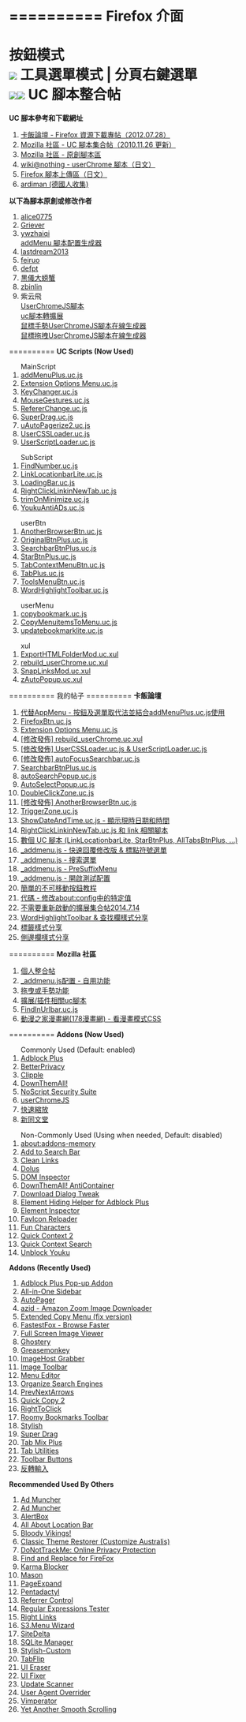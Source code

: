 ==========
Firefox 介面
==========
按鈕模式<br>
<img src="https://mozest.com/attachment/201408/11/100724_1407742327CYIc.png">
工具選單模式 | 分頁右鍵選單<br>
<img src="https://mozest.com/attachment/201408/23/100724_14087594340p99.png"><img src="https://mozest.com/attachment/201408/23/100724_1408759434J4WT.png">
UC 腳本整合帖
==========
<b>UC 腳本參考和下載網址</b>
<ol>
<li><a href="http://bbs.kafan.cn/thread-1340501-1-1.html">卡飯論壇 - Firefox 資源下載專帖（2012.07.28）</a><br></li>
<li><a href="https://g.mozest.com/thread-26773-1-1">Mozilla 社區 - UC 腳本集合帖（2010.11.26 更新）</a><br></li>
<li><a href="https://j.mozest.com/zh-CN/">Mozilla 社區 - 原創腳本區</a><br></li>
<li><a href="http://wiki.nothing.sh/page/userChrome.js%CD%D1%A5%B9%A5%AF%A5%EA%A5%D7%A5%C8#vfb09d65">wiki@nothing - userChrome 腳本（日文）</a><br></li>
<li><a href="http://u6.getuploader.com/script/">Firefox 腳本上傳區（日文）</a><br></li>
<li><a href="https://github.com/ardiman/userChrome.js">ardiman (德國人收集)</a><br></li>
</ol>
<b>以下為腳本原創或修改作者</b>
<ol>
<li><a href="https://github.com/alice0775/userChrome.js">alice0775</a><br></li>
<li><a href="https://github.com/Griever/userChromeJS">Griever</a><br></li>
<li><a href="https://github.com/ywzhaiqi/userChromeJS">ywzhaiqi</a><br></li>
<a href="http://ywzhaiqi.github.io/addMenu_creator/">addMenu 腳本配置生成器</a><br>
<li><a href="https://github.com/lastdream2013/userChrome">lastdream2013</a><br></li>
<li><a href="https://github.com/feiruo/userChromeJS">feiruo</a><br></li>
<li><a href="https://github.com/defpt/userChromeJs">defpt</a><br></li>
<li><a href="http://pan.baidu.com/share/home?uk=2467242534#category/type=0">黒儀大螃蟹</a><br></li>
<li><a href="https://bitbucket.org/zbinlin">zbinlin</a><br></li>
<li>紫云飛</li>
<a href="http://www.cnblogs.com/ziyunfei/archive/2011/11/25/2263756.html">UserChromeJS腳本</a><br>
<a href="http://www.cnblogs.com/ziyunfei/archive/2012/02/05/2338725.html">uc腳本轉擴展</a><br>
<a href="http://www.cnblogs.com/ziyunfei/archive/2011/12/15/2289504.html">鼠標手勢UserChromeJS腳本在線生成器</a><br>
<a href="http://www.cnblogs.com/ziyunfei/archive/2011/12/20/2293928.html">鼠標拖拽UserChromeJS腳本在線生成器</a><br>
</ol>
==========
<b>UC Scripts (Now Used)</b></br>
<ol>
MainScript
<li><a href="https://github.com/Drager-oos/userChrome/blob/master/MainScript/addMenuPlus.uc.js">addMenuPlus.uc.js</a><br></li>
<li><a href="https://github.com/Drager-oos/userChrome/blob/master/MainScript/Extension%20Options%20Menu.uc.js">Extension Options Menu.uc.js</a><br></li>
<li><a href="https://github.com/Drager-oos/userChrome/blob/master/MainScript/KeyChanger.uc.js">KeyChanger.uc.js</a><br></li>
<li><a href="https://github.com/Drager-oos/userChrome/blob/master/MainScript/MouseGestures.uc.js">MouseGestures.uc.js</a><br></li>
<li><a href="https://github.com/Drager-oos/userChrome/blob/master/MainScript/RefererChange.uc.js">RefererChange.uc.js</a><br></li>
<li><a href="https://github.com/Drager-oos/userChrome/blob/master/MainScript/SuperDrag.uc.js">SuperDrag.uc.js</a><br></li>
<li><a href="https://github.com/Drager-oos/userChrome/blob/master/MainScript/uAutoPagerize2.uc.js">uAutoPagerize2.uc.js</a><br></li>
<li><a href="https://github.com/Drager-oos/userChrome/blob/master/MainScript/UserCSSLoader.uc.js">UserCSSLoader.uc.js</a><br></li>
<li><a href="https://github.com/Drager-oos/userChrome/blob/master/MainScript/UserScriptLoader.uc.js">UserScriptLoader.uc.js</a><br></li>
</ol>
<ol>
SubScript
<li><a href="https://github.com/Drager-oos/userChrome/blob/master/SubScript/FindNumber.uc.js">FindNumber.uc.js</a><br></li>
<li><a href="https://github.com/Drager-oos/userChrome/blob/master/SubScript/LinkLocationbarLite.uc.js">LinkLocationbarLite.uc.js</a><br></li>
<li><a href="https://github.com/Drager-oos/userChrome/blob/master/SubScript/LoadingBar.uc.js">LoadingBar.uc.js</a><br></li>
<li><a href="https://github.com/Drager-oos/userChrome/blob/master/SubScript/RightClickLinkinNewTab.uc.js">RightClickLinkinNewTab.uc.js</a><br></li>
<li><a href="https://github.com/Drager-oos/userChrome/blob/master/SubScript/trimOnMinimize.uc.js">trimOnMinimize.uc.js</a><br></li>
<li><a href="https://github.com/Drager-oos/userChrome/blob/master/SubScript/YoukuAntiADs.uc.js">YoukuAntiADs.uc.js</a><br></li>
</ol>
<ol>
userBtn
<li><a href="https://github.com/Drager-oos/userChrome/blob/master/BtnPlus/AnotherBrowserBtn.uc.js">AnotherBrowserBtn.uc.js</a><br></li>
<li><a href="https://github.com/Drager-oos/userChrome/blob/master/BtnPlus/OriginalBtnPlus.uc.js">OriginalBtnPlus.uc.js</a><br></li>
<li><a href="https://github.com/Drager-oos/userChrome/blob/master/BtnPlus/SearchbarBtnPlus.uc.js">SearchbarBtnPlus.uc.js</a><br></li>
<li><a href="https://github.com/Drager-oos/userChrome/blob/master/BtnPlus/StarBtnPlus.uc.js">StarBtnPlus.uc.js</a><br></li>
<li><a href="https://github.com/Drager-oos/userChrome/blob/master/BtnPlus/TabContextMenuBtn.uc.js">TabContextMenuBtn.uc.js</a><br></li>
<li><a href="https://github.com/Drager-oos/userChrome/blob/master/BtnPlus/TabPlus.uc.js">TabPlus.uc.js</a><br></li>
<li><a href="https://github.com/Drager-oos/userChrome/blob/master/BtnPlus/ToolsMenuBtn.uc.js">ToolsMenuBtn.uc.js</a><br></li>
<li><a href="https://github.com/Drager-oos/userChrome/blob/master/BtnPlus/WordHighlightToolbar.uc.js">WordHighlightToolbar.uc.js</a><br></li>
</ol>
<ol>
userMenu
<li><a href="https://github.com/Drager-oos/userChrome/blob/master/userMenu/copybookmark.uc.js">copybookmark.uc.js</a><br></li>
<li><a href="https://github.com/Drager-oos/userChrome/blob/master/userMenu/CopyMenuitemsToMenu.uc.js">CopyMenuitemsToMenu.uc.js</a><br></li>
<li><a href="https://github.com/Drager-oos/userChrome/blob/master/userMenu/updatebookmarklite.uc.js">updatebookmarklite.uc.js</a><br></li>
</ol>
<ol>
xul
<li><a href="https://github.com/Drager-oos/userChrome/blob/master/xul/ExportHTMLFolderMod.uc.xul">ExportHTMLFolderMod.uc.xul</a><br></li>
<li><a href="https://github.com/Drager-oos/userChrome/blob/master/xul/rebuild_userChrome.uc.xul">rebuild_userChrome.uc.xul</a><br></li>
<li><a href="https://github.com/Drager-oos/userChrome/blob/master/xul/SnapLinksMod.uc.xul">SnapLinksMod.uc.xul</a><br></li>
<li><a href="https://github.com/Drager-oos/userChrome/blob/master/xul/zAutoPopup.uc.xul">zAutoPopup.uc.xul</a><br></li>
</ol>
==========
我的帖子
==========
<b>卡飯論壇</b>
<ol>
<li><a href="http://bbs.kafan.cn/thread-1739599-1-1.html">代替AppMenu - 按鈕及選單取代法並結合addMenuPlus.uc.js使用</a><br></li>
<li><a href="http://bbs.kafan.cn/thread-1759163-1-1.html">FirefoxBtn.uc.js</a><br></li>
<li><a href="http://bbs.kafan.cn/thread-1755436-1-1.html">Extension Options Menu.uc.js</a><br></li>
<li><a href="http://bbs.kafan.cn/thread-1754228-1-1.html">[修改發佈] rebuild_userChrome.uc.xul</a><br></li>
<li><a href="http://bbs.kafan.cn/thread-1754182-1-1.html">[修改發佈] UserCSSLoader.uc.js & UserScriptLoader.uc.js</a><br></li>
<li><a href="http://bbs.kafan.cn/thread-1739617-1-1.html">[修改發佈] autoFocusSearchbar.uc.js</a><br></li>
<li><a href="http://bbs.kafan.cn/thread-1741525-1-1.html">SearchbarBtnPlus.uc.js</a><br></li>
<li><a href="http://bbs.kafan.cn/thread-1749331-1-1.html">autoSearchPopup.uc.js</a><br></li>
<li><a href="http://bbs.kafan.cn/thread-1759415-1-1.html">AutoSelectPopup.uc.js</a><br></li>
<li><a href="http://bbs.kafan.cn/thread-1761923-1-1.html">DoubleClickZone.uc.js</a><br></li>
<li><a href="http://bbs.kafan.cn/thread-1739635-1-1.html">[修改發佈] AnotherBrowserBtn.uc.js</a><br></li>
<li><a href="http://bbs.kafan.cn/thread-1748650-1-1.html">TriggerZone.uc.js</a><br></li>
<li><a href="http://bbs.kafan.cn/thread-1747400-1-1.html">ShowDateAndTime.uc.js - 顯示現時日期和時間</a><br></li>
<li><a href="http://bbs.kafan.cn/thread-1755453-1-1.html">RightClickLinkinNewTab.uc.js 和 link 相關腳本</a><br></li>
<li><a href="http://bbs.kafan.cn/thread-1739999-1-1.html">數個 UC 腳本 (LinkLocationbarLite, StarBtnPlus, AllTabsBtnPlus, ...)</a><br></li>
<li><a href="http://bbs.kafan.cn/thread-1739649-1-1.html">_addmenu.js - 快速回覆修改版 & 標點符號選單</a><br></li>
<li><a href="http://bbs.kafan.cn/thread-1750226-1-1.html">_addmenu.js - 搜索選單</a><br></li>
<li><a href="http://bbs.kafan.cn/thread-1752591-1-1.html">_addmenu.js - PreSuffixMenu</a><br></li>
<li><a href="http://bbs.kafan.cn/thread-1757983-1-1.html">_addmenu.js - 開啟測試配置</a><br></li>
<li><a href="http://bbs.kafan.cn/thread-1743344-1-1.html">簡單的不可移動按鈕教程</a><br></li>
<li><a href="http://bbs.kafan.cn/thread-1743975-1-1.html">代碼 - 修改about:config中的特定值</a><br></li>
<li><a href="http://bbs.kafan.cn/thread-1754619-1-1.html">不需要重新啟動的擴展集合帖2014.7.14</a><br></li>
<li><a href="http://bbs.kafan.cn/thread-1756715-1-1.html">WordHighlightToolbar & 查找欄樣式分享</a><br></li>
<li><a href="http://bbs.kafan.cn/thread-1758572-1-1.html">標籤樣式分享</a><br></li>
<li><a href="http://bbs.kafan.cn/thread-1758660-1-1.html">側邊欄樣式分享</a><br></li>
</ol>
==========
<b>Mozilla 社區</b>
<ol>
<li><a href="http://g.mozest.com/thread-41396-1-1">個人整合帖</a><br></li>
<li><a href="http://g.mozest.com/thread-44436-1-1">_addmenu.js配置 - 自用功能</a><br></li>
<li><a href="http://g.mozest.com/thread-44453-1-1">拖曳或手勢功能</a><br></li>
<li><a href="http://g.mozest.com/thread-44382-1-1">擴展/插件相關uc腳本</a><br></li>
<li><a href="http://g.mozest.com/thread-43981-1-1">FindInUrlbar.uc.js</a><br></li>
<li><a href="http://g.mozest.com/thread-43730-1-1">動漫之家漫畫網(178漫畫網) - 看漫畫模式CSS</a><br></li>
</ol>
==========
<b>Addons (Now Used)</b><br>
<ol>
Commonly Used (Default: enabled)
<li><a href="https://addons.mozilla.org/zh-TW/firefox/addon/adblock-plus/">Adblock Plus</a><br></li>
<li><a href="https://addons.mozilla.org/zh-TW/firefox/addon/betterprivacy/">BetterPrivacy</a><br></li>
<li><a href="https://addons.mozilla.org/zh-TW/firefox/addon/clipple/">Clipple</a><br></li>
<li><a href="https://addons.mozilla.org/zh-TW/firefox/addon/downthemall/">DownThemAll!</a><br></li>
<li><a href="https://addons.mozilla.org/zh-tw/firefox/addon/noscript/">NoScript Security Suite</a><br></li>
<li><a href="http://userchromejs.mozdev.org/">userChromeJS</a><br></li>
<li><a href="https://addons.mozilla.org/zh-TW/firefox/addon/zoom-panel/">快速縮放</a><br></li>
<li><a href="https://addons.mozilla.org/zh-TW/firefox/addon/%E6%96%B0%E5%90%8C%E6%96%87%E5%A0%82-new-tong-wen-tang/">新同文堂</a><br></li>
</ol>
<ol>
Non-Commonly Used (Using when needed, Default: disabled)
<li><a href="https://addons.mozilla.org/zh-TW/firefox/addon/about-addons-memory/">about:addons-memory</a><br></li>
<li><a href="https://addons.mozilla.org/zh-TW/firefox/addon/add-to-search-bar/">Add to Search Bar</a><br></li>
<li><a href="https://addons.mozilla.org/zh-TW/firefox/addon/clean-links/">Clean Links</a><br></li>
<li><a href="https://addons.mozilla.org/zh-TW/firefox/addon/dolus/">Dolus</a><br></li>
<li><a href="https://addons.mozilla.org/zh-TW/firefox/addon/dom-inspector-6622/">DOM Inspector</a><br></li>
<li><a href="https://addons.mozilla.org/zh-TW/firefox/addon/downthemall-anticontainer/">DownThemAll! AntiContainer</a><br></li>
<li><a href="https://addons.mozilla.org/zh-TW/firefox/addon/download-dialog-tweak/">Download Dialog Tweak</a><br></li>
<li><a href="https://addons.mozilla.org/zh-TW/firefox/addon/elemhidehelper/">Element Hiding Helper for Adblock Plus</a><br></li>
<li><a href="https://addons.mozilla.org/zh-TW/firefox/addon/element-inspector/">Element Inspector</a><br></li>
<li><a href="https://addons.mozilla.org/zh-TW/firefox/addon/faviconreloader/">FavIcon Reloader</a><br></li>
<li><a href="https://addons.mozilla.org/zh-TW/firefox/addon/fun-characters/">Fun Characters</a><br></li>
<li><a href="https://addons.mozilla.org/zh-TW/firefox/addon/quick-context-2/">Quick Context 2</a><br></li>
<li><a href="https://addons.mozilla.org/zh-TW/firefox/addon/quickcontextsearch/">Quick Context Search</a><br></li>
<li><a href="https://addons.mozilla.org/zh-TW/firefox/addon/unblock-youku/">Unblock Youku</a><br></li>
</ol>
<b>Addons (Recently Used)</b>
<ol>
<li><a href="https://addons.mozilla.org/zh-TW/firefox/addon/adblock-plus-pop-up-addon/">Adblock Plus Pop-up Addon</a><br></li>
<li><a href="https://addons.mozilla.org/zh-TW/firefox/addon/all-in-one-sidebar/">All-in-One Sidebar</a><br></li>
<li><a href="https://addons.mozilla.org/zh-TW/firefox/addon/autopager/">AutoPager</a><br></li>
<li><a href="https://addons.mozilla.org/zh-TW/firefox/addon/azid-amazon-zoom-image-downloa/">azid - Amazon Zoom Image Downloader</a><br></li>
<li><a href="https://addons.mozilla.org/zh-TW/firefox/addon/extended-copy-menu-fix-vers/">Extended Copy Menu (fix version)</a><br></li>
<li><a href="https://addons.mozilla.org/zh-TW/firefox/addon/fastestfox-browse-faster/">FastestFox - Browse Faster</a><br></li>
<li><a href="https://addons.mozilla.org/zh-TW/firefox/addon/full-screen-image-viewer/">Full Screen Image Viewer</a><br></li>
<li><a href="https://addons.mozilla.org/zh-TW/firefox/addon/ghostery/">Ghostery</a><br></li>
<li><a href="https://addons.mozilla.org/zh-TW/firefox/addon/greasemonkey/">Greasemonkey</a><br></li>
<li><a href="https://addons.mozilla.org/zh-TW/firefox/addon/imagehost-grabber/">ImageHost Grabber</a><br></li>
<li><a href="https://addons.mozilla.org/zh-TW/firefox/addon/image-toolbar/">Image Toolbar</a><br></li>
<li><a href="https://addons.mozilla.org/zh-TW/firefox/addon/menu-editor/">Menu Editor</a><br></li>
<li><a href="https://addons.mozilla.org/zh-TW/firefox/addon/organize-search-engines/">Organize Search Engines</a><br></li>
<li><a href="https://addons.mozilla.org/zh-TW/firefox/addon/prevnextarrows/">PrevNextArrows</a><br></li>
<li><a href="https://addons.mozilla.org/zh-TW/firefox/addon/quick-copy-2/">Quick Copy 2</a><br></li>
<li><a href="https://addons.mozilla.org/zh-TW/firefox/addon/righttoclick/">RightToClick</a><br></li>
<li><a href="https://addons.mozilla.org/zh-TW/firefox/addon/roomy-bookmarks-toolbar/">Roomy Bookmarks Toolbar</a><br></li>
<li><a href="https://addons.mozilla.org/zh-TW/firefox/addon/stylish/">Stylish</a><br></li>
<li><a href="https://addons.mozilla.org/zh-TW/firefox/addon/super-drag/">Super Drag</a><br></li>
<li><a href="https://addons.mozilla.org/zh-TW/firefox/addon/tab-mix-plus/">Tab Mix Plus</a><br></li>
<li><a href="https://addons.mozilla.org/zh-TW/firefox/addon/tab-utilities/">Tab Utilities</a><br></li>
<li><a href="https://addons.mozilla.org/zh-TW/firefox/addon/toolbar-buttons/">Toolbar Buttons</a><br></li>
<li><a href="https://addons.mozilla.org/zh-TW/firefox/addon/invert-input/">反轉輸入</a><br></li>
</ol>
<b>Recommended Used By Others</b>
<ol>
<li><a href="http://www.admuncher.com/download.shtml">Ad Muncher</a><br></li>
<li><a href="http://baike.baidu.com/view/1800356.htm">Ad Muncher</a><br></li>
<li><a href="https://addons.mozilla.org/zh-TW/firefox/addon/alertbox/">AlertBox</a><br></li>
<li><a href="https://addons.mozilla.org/zh-TW/firefox/addon/all-about-location-bar/">All About Location Bar</a><br></li>
<li><a href="https://addons.mozilla.org/zh-TW/firefox/addon/bloody-vikings/">Bloody Vikings!</a><br></li>
<li><a href="https://addons.mozilla.org/zh-TW/firefox/addon/classicthemerestorer/">Classic Theme Restorer (Customize Australis)</a><br></li>
<li><a href="https://addons.mozilla.org/zh-TW/firefox/addon/donottrackplus/">DoNotTrackMe: Online Privacy Protection</a><br></li>
<li><a href="https://addons.mozilla.org/zh-TW/firefox/addon/find-and-replace-for-firefox/">Find and Replace for FireFox</a><br></li>
<li><a href="https://addons.mozilla.org/zh-TW/firefox/addon/karma-blocker/">Karma Blocker</a><br></li>
<li><a href="https://addons.mozilla.org/zh-TW/firefox/addon/mason/">Mason</a><br></li>
<li><a href="https://addons.mozilla.org/zh-TW/firefox/addon/pageexpand/">PageExpand</a><br></li>
<li><a href="https://addons.mozilla.org/zh-TW/firefox/addon/pentadactyl/">Pentadactyl</a><br></li>
<li><a href="https://addons.mozilla.org/zh-TW/firefox/addon/referrer-control/">Referrer Control</a><br></li>
<li><a href="https://addons.mozilla.org/zh-TW/firefox/addon/rext/">Regular Expressions Tester</a><br></li>
<li><a href="https://addons.mozilla.org/zh-TW/firefox/addon/right-links/">Right Links</a><br></li>
<li><a href="https://addons.mozilla.org/zh-TW/firefox/addon/s3menu-wizard/">S3.Menu Wizard</a><br></li>
<li><a href="https://addons.mozilla.org/zh-TW/firefox/addon/sitedelta/">SiteDelta</a><br></li>
<li><a href="https://addons.mozilla.org/zh-TW/firefox/addon/sqlite-manager/">SQLite Manager</a><br></li>
<li><a href="https://addons.mozilla.org/zh-TW/firefox/addon/stylish-custom/">Stylish-Custom</a><br></li>
<li><a href="https://addons.mozilla.org/zh-TW/firefox/addon/tabflip/">TabFlip</a><br></li>
<li><a href="https://addons.mozilla.org/zh-TW/firefox/addon/ui-eraser/">UI Eraser</a><br></li>
<li><a href="https://addons.mozilla.org/zh-TW/firefox/addon/firefox-4-ui-fixer/">UI Fixer</a><br></li>
<li><a href="https://addons.mozilla.org/zh-TW/firefox/addon/update-scanner/">Update Scanner</a><br></li>
<li><a href="https://addons.mozilla.org/zh-TW/firefox/addon/user-agent-overrider/">User Agent Overrider</a><br></li>
<li><a href="https://addons.mozilla.org/zh-TW/firefox/addon/vimperator/">Vimperator</a><br></li>
<li><a href="https://addons.mozilla.org/zh-TW/firefox/addon/yet-another-smooth-scrolling/">Yet Another Smooth Scrolling</a><br></li>
</ol>
